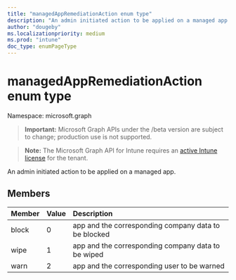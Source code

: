 ```yaml
---
title: "managedAppRemediationAction enum type"
description: "An admin initiated action to be applied on a managed app."
author: "dougeby"
ms.localizationpriority: medium
ms.prod: "intune"
doc_type: enumPageType
---
```


# managedAppRemediationAction enum type

Namespace: microsoft.graph

> **Important:** Microsoft Graph APIs under the /beta version are subject to change; production use is not supported.

> **Note:** The Microsoft Graph API for Intune requires an [active Intune license](https://go.microsoft.com/fwlink/?linkid=839381) for the tenant.

An admin initiated action to be applied on a managed app.

## Members
|Member|Value|Description|
|:---|:---|:---|
|block|0|app and the corresponding company data to be blocked|
|wipe|1|app and the corresponding company data to be wiped|
|warn|2|app and the corresponding user to be warned|



